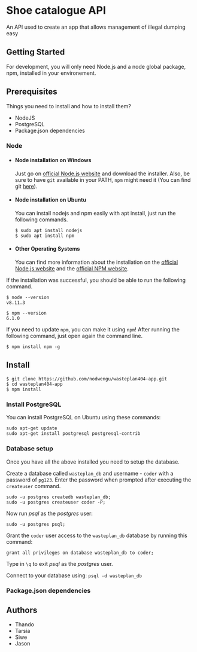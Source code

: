 # Shoe catalogue API 
 An API used to create an app that allows management of illegal dumping easy

## Getting Started

For development, you will only need Node.js and a node global package, npm, installed in your environement.

## Prerequisites
Things you need to install and how to install them?
- NodeJS
- PostgreSQL
- Package.json dependencies

### Node
- #### Node installation on Windows

  Just go on [official Node.js website](https://nodejs.org/) and download the installer.
Also, be sure to have `git` available in your PATH, `npm` might need it (You can find git [here](https://git-scm.com/)).

- #### Node installation on Ubuntu

  You can install nodejs and npm easily with apt install, just run the following commands.

      $ sudo apt install nodejs
      $ sudo apt install npm

- #### Other Operating Systems
  You can find more information about the installation on the [official Node.js website](https://nodejs.org/) and the [official NPM website](https://npmjs.org/).

If the installation was successful, you should be able to run the following command.

    $ node --version
    v8.11.3

    $ npm --version
    6.1.0

If you need to update `npm`, you can make it using `npm`! After running the following command, just open again the command line.

    $ npm install npm -g

###

## Install

    $ git clone https://github.com/nodwengu/wasteplan404-app.git
    $ cd wasteplan404-app
    $ npm install

### Install PostgreSQL

You can install PostgreSQL on Ubuntu using these commands:

```
sudo apt-get update
sudo apt-get install postgresql postgresql-contrib
```

### Database setup

Once you have all the above installed you need to setup the database.

Create a database called `wasteplan_db` and username - `coder` with a password of `pg123`. Enter the password when prompted after executing the `createuser` command. 

```
sudo -u postgres createdb wasteplan_db;
sudo -u postgres createuser coder -P;
```

Now run *psql* as the *postgres* user:

```
sudo -u postgres psql;
```

Grant the `coder` user access to the `wasteplan_db` database by running this command: 

```
grant all privileges on database wasteplan_db to coder;
```

Type in `\q` to exit *psql* as the *postgres* user.

Connect to your database using: `psql -d wasteplan_db`


### Package.json dependencies



## Authors
- Thando
- Tarsia
- Siwe
- Jason

